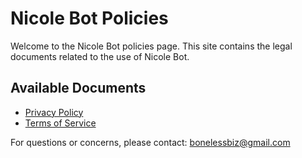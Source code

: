 # Nicole Bot Policies

Welcome to the Nicole Bot policies page. This site contains the legal documents related to the use of Nicole Bot.

## Available Documents

- [Privacy Policy](privacy-policy.md)
- [Terms of Service](terms-of-service.md)

For questions or concerns, please contact: bonelessbiz@gmail.com
